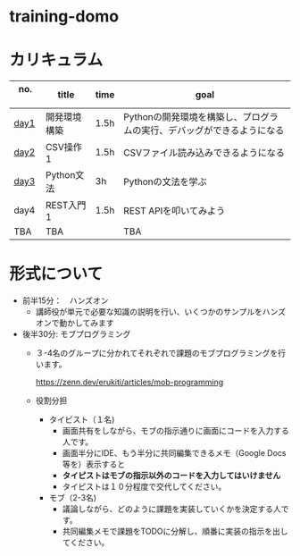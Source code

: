 # training-domo


# カリキュラム

| no. 　| title | time | goal |
| ---- | ----- | ---- | ---- |
| [day1](./day1) | 開発環境構築 | 1.5h | Pythonの開発環境を構築し、プログラムの実行、デバッグができるようになる|
| [day2](./day2) | CSV操作1 | 1.5h| CSVファイル読み込みできるようになる |
| [day3](./day3) | Python文法 | 3h | Pythonの文法を学ぶ |
| day4 | REST入門1 | 1.5h | REST APIを叩いてみよう |
| TBA  | TBA | | TBA |

# 形式について
- 前半15分：　ハンズオン
  - 講師役が単元で必要な知識の説明を行い、いくつかのサンプルをハンズオンで動かしてみます 
- 後半30分: モブプログラミング
  - ３-4名のグループに分かれてそれぞれで課題のモブプログラミングを行います。
    
    https://zenn.dev/erukiti/articles/mob-programming
  - 役割分担
    - タイピスト（１名)
      - 画面共有をしながら、モブの指示通りに画面にコードを入力する人です。
      - 画面半分にIDE、もう半分に共同編集できるメモ（Google Docs等を）表示すると
      - **タイピストはモブの指示以外のコードを入力してはいけません**
      - タイピストは１０分程度で交代してください。
    - モブ（2-3名)
      - 議論しながら、どのように課題を実装していくかを決定する人です。
      - 共同編集メモで課題をTODOに分解し、順番に実装の指示を出してください。
 
